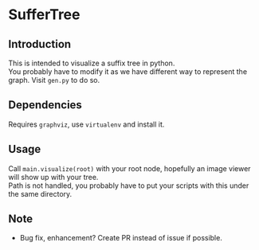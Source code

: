 # SufferTree

## Introduction
This is intended to visualize a suffix tree in python.  
You probably have to modify it as we have different way 
to represent the graph.  Visit `gen.py` to do so.

## Dependencies
Requires `graphviz`, use `virtualenv` and install it.

## Usage
Call `main.visualize(root)` with your root node, 
hopefully an image viewer will show up with your tree.  
Path is not handled, you probably have to put your scripts 
with this under the same directory.

## Note
* Bug fix, enhancement?  Create PR instead of issue if possible.